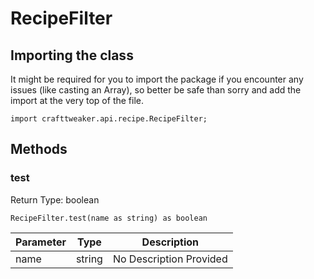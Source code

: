 # RecipeFilter

## Importing the class

It might be required for you to import the package if you encounter any issues (like casting an Array), so better be safe than sorry and add the import at the very top of the file.
```zenscript
import crafttweaker.api.recipe.RecipeFilter;
```


## Methods

### test

Return Type: boolean

```zenscript
RecipeFilter.test(name as string) as boolean
```
| Parameter | Type | Description |
|-----------|------|-------------|
| name | string | No Description Provided |


